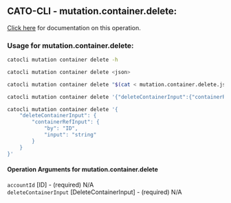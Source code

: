 
## CATO-CLI - mutation.container.delete:
[Click here](https://api.catonetworks.com/documentation/#mutation-mutation.container.delete) for documentation on this operation.

### Usage for mutation.container.delete:

```bash
catocli mutation container delete -h

catocli mutation container delete <json>

catocli mutation container delete "$(cat < mutation.container.delete.json)"

catocli mutation container delete '{"deleteContainerInput":{"containerRefInput":{"by":"ID","input":"string"}}}'

catocli mutation container delete '{
    "deleteContainerInput": {
        "containerRefInput": {
            "by": "ID",
            "input": "string"
        }
    }
}'
```

#### Operation Arguments for mutation.container.delete ####

`accountId` [ID] - (required) N/A    
`deleteContainerInput` [DeleteContainerInput] - (required) N/A    
